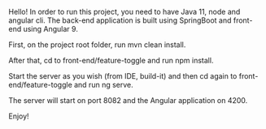 Hello!
In order to run this project, you need to have Java 11, node and angular cli.
The back-end application is built using SpringBoot and front-end using Angular 9.

First, on the project root folder, run mvn clean install.

After that, cd to front-end/feature-toggle and run npm install.

Start the server as you wish (from IDE, build-it) and then cd again to front-end/feature-toggle and run ng serve.

The server will start on port 8082 and the Angular application on 4200.

Enjoy!
